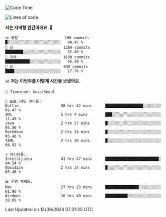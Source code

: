   <!--START_SECTION:waka-->
![Code Time](http://img.shields.io/badge/Code%20Time-365%20hrs%2035%20mins-blue)

![Lines of code](https://img.shields.io/badge/%EC%A0%80%EB%8A%94%20%EC%97%AC%ED%83%9C%EA%B9%8C%EC%A7%80%20-2.1%20million%20%EC%A4%84%EC%9D%98%20%EC%BD%94%EB%93%9C%EB%A5%BC%20%EC%9E%91%EC%84%B1%ED%96%88%EC%96%B4%EC%9A%94.-blue)

**저는 저녁형 인간이에요. 🦉** 

```text
🌞 아침                     160 commits         █░░░░░░░░░░░░░░░░░░░░░░░░   04.45 % 
🌆 낮　                     1169 commits        ████████░░░░░░░░░░░░░░░░░   32.49 % 
🌃 저녁                     1630 commits        ███████████░░░░░░░░░░░░░░   45.30 % 
🌙 밤　                     639 commits         ████░░░░░░░░░░░░░░░░░░░░░   17.76 % 
```


📊 **저는 이번주를 이렇게 시간을 보냈어요.** 

```text
🕑︎ Timezone: Asia/Seoul

💬 프로그래밍 언어들: 
Kotlin                   30 hrs 42 mins      █████████████████░░░░░░░░   69.47 % 
XML                      5 hrs 4 mins        ███░░░░░░░░░░░░░░░░░░░░░░   11.49 % 
Java                     2 hrs 27 mins       █░░░░░░░░░░░░░░░░░░░░░░░░   05.56 % 
Markdown                 2 hrs 24 mins       █░░░░░░░░░░░░░░░░░░░░░░░░   05.46 % 
YAML                     2 hrs 10 mins       █░░░░░░░░░░░░░░░░░░░░░░░░   04.92 % 

🔥 에디터들: 
Intellijidea             41 hrs 47 mins      ████████████████████████░   94.54 % 
Obsidian                 2 hrs 24 mins       █░░░░░░░░░░░░░░░░░░░░░░░░   05.46 % 

💻 운영 체제들: 
Mac                      27 hrs 23 mins      ███████████████░░░░░░░░░░   61.95 % 
Windows                  16 hrs 49 mins      ██████████░░░░░░░░░░░░░░░   38.05 % 
```


 Last Updated on 14/06/2024 07:31:25 UTC
<!--END_SECTION:waka-->
